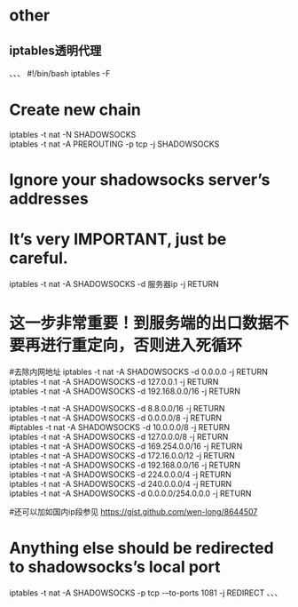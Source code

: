 # other


## iptables透明代理
、、、
#!/bin/bash 
iptables -F
# Create new chain 
iptables -t nat -N SHADOWSOCKS  
iptables -t nat -A PREROUTING -p tcp -j SHADOWSOCKS  
# Ignore your shadowsocks server’s addresses 
# It’s very IMPORTANT, just be careful. 
iptables -t nat -A SHADOWSOCKS -d 服务器ip -j RETURN  
# 这一步非常重要！到服务端的出口数据不要再进行重定向，否则进入死循环 
#去除内网地址 
iptables -t nat -A SHADOWSOCKS -d 0.0.0.0 -j RETURN  
iptables -t nat -A SHADOWSOCKS -d 127.0.0.1 -j RETURN  
iptables -t nat -A SHADOWSOCKS -d 192.168.0.0/16 -j RETURN

iptables -t nat -A SHADOWSOCKS -d 8.8.0.0/16 -j RETURN  
iptables -t nat -A SHADOWSOCKS -d 0.0.0.0/8 -j RETURN  
#iptables -t nat -A SHADOWSOCKS -d 10.0.0.0/8 -j RETURN  
iptables -t nat -A SHADOWSOCKS -d 127.0.0.0/8 -j RETURN  
iptables -t nat -A SHADOWSOCKS -d 169.254.0.0/16 -j RETURN  
iptables -t nat -A SHADOWSOCKS -d 172.16.0.0/12 -j RETURN  
iptables -t nat -A SHADOWSOCKS -d 192.168.0.0/16 -j RETURN  
iptables -t nat -A SHADOWSOCKS -d 224.0.0.0/4 -j RETURN  
iptables -t nat -A SHADOWSOCKS -d 240.0.0.0/4 -j RETURN  
iptables -t nat -A SHADOWSOCKS -d 0.0.0.0/254.0.0.0 -j RETURN

#还可以加如国内ip段参见 https://gist.github.com/wen-long/8644507 
# Anything else should be redirected to shadowsocks’s local port 
iptables -t nat -A SHADOWSOCKS -p tcp -–to-ports 1081 -j REDIRECT 
、、、
